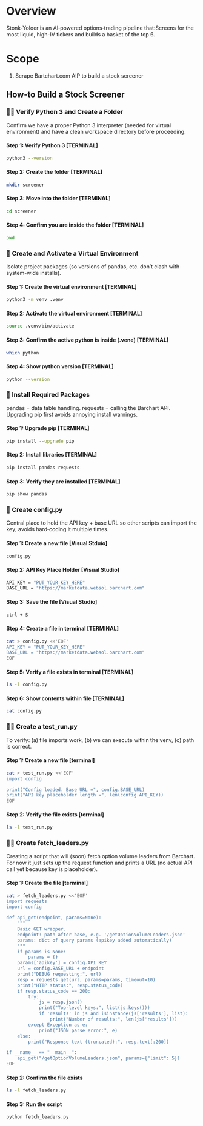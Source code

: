 # Overview
Stonk‑Yoloer is an AI‑powered options‑trading pipeline that:Screens for the most liquid, high-IV tickers and builds a basket of the top 6.    

#  Scope
1. Scrape Bartchart.com AIP to build a stock screener 

## How-to Build a Stock Screener

### 🕵️‍♂️ Verify Python 3 and Create a Folder 
Confirm we have a proper Python 3 interpreter (needed for virtual environment) and have a clean workspace directory before proceeding.

#### Step 1: Verify Python 3 [TERMINAL]

````bash
python3 --version
````

#### Step 2: Create the folder [TERMINAL]
````bash
mkdir screener
````

#### Step 3: Move into the folder [TERMINAL]

````bash
cd screener
````

#### Step 4: Confirm you are inside the folder [TERMINAL]

````bash
pwd
````

### 🧱 Create and Activate a Virtual Environment 
Isolate project packages (so versions of pandas, etc. don’t clash with system-wide installs).

#### Step 1: Create the virtual environment [TERMINAL]

````bash
python3 -m venv .venv
````

#### Step 2: Activate the virtual environment [TERMINAL]

````bash
source .venv/bin/activate
````

#### Step 3: Confirm the active python is inside (.vene) [TERMINAL]

````bash
which python
````

#### Step 4: Show python version [TERMINAL]

````bash
python --version
````

### 🤖 Install Required Packages 
pandas = data table handling.
requests = calling the Barchart API.
Upgrading pip first avoids annoying install warnings.

#### Step 1: Upgrade pip [TERMINAL]

````bash
pip install --upgrade pip
````

#### Step 2: Install libraries [TERMINAL]

````bash
pip install pandas requests
````

#### Step 3: Verify they are installed [TERMINAL]

````bash
pip show pandas
````

### 📂 Create config.py 
Central place to hold the API key + base URL so other scripts can import the key; avoids hard‑coding it multiple times.

#### Step 1: Create a new file [Visual Stduio]

````bash
config.py
````

#### Step 2: API Key Place Holder [Visual Studio]

````bash
API_KEY = "PUT_YOUR_KEY_HERE"
BASE_URL = "https://marketdata.websol.barchart.com"
````

#### Step 3: Save the file [Visual Studio]

````bash
ctrl + S
````

#### Step 4: Create a file in terminal [TERMINAL]

````bash
cat > config.py <<'EOF'
API_KEY = "PUT_YOUR_KEY_HERE"
BASE_URL = "https://marketdata.websol.barchart.com"
EOF
````

#### Step 5: Verify a file exists in terminal [TERMINAL]

````bash
ls -l config.py
````

#### Step 6: Show contents within file [TERMINAL]

````bash
cat config.py
````

### 🏃‍♂️ Create a test_run.py 
To verify: (a) file imports work, (b) we can execute within the venv, (c) path is correct.


#### Step 1:  Create a new file [terminal]

````bash
cat > test_run.py <<'EOF'
import config

print("Config loaded. Base URL =", config.BASE_URL)
print("API key placeholder length =", len(config.API_KEY))
EOF
````

#### Step 2: Verify the file exists [terminal]

````bash
ls -l test_run.py
````

### 🧑‍💻 Create fetch_leaders.py
Creating a script that will (soon) fetch option volume leaders from Barchart. For now it just sets up the request function and prints a URL (no actual API call yet because key is placeholder).

#### Step 1: Create the file [terminal]

````bash
cat > fetch_leaders.py <<'EOF'
import requests
import config

def api_get(endpoint, params=None):
    """
    Basic GET wrapper.
    endpoint: path after base, e.g. '/getOptionVolumeLeaders.json'
    params: dict of query params (apikey added automatically)
    """
    if params is None:
        params = {}
    params['apikey'] = config.API_KEY
    url = config.BASE_URL + endpoint
    print("DEBUG requesting:", url)
    resp = requests.get(url, params=params, timeout=10)
    print("HTTP status:", resp.status_code)
    if resp.status_code == 200:
        try:
            js = resp.json()
            print("Top-level keys:", list(js.keys()))
            if 'results' in js and isinstance(js['results'], list):
                print("Number of results:", len(js['results']))
        except Exception as e:
            print("JSON parse error:", e)
    else:
        print("Response text (truncated):", resp.text[:200])

if __name__ == "__main__":
    api_get("/getOptionVolumeLeaders.json", params={"limit": 5})
EOF
````

#### Step 2: Confirm the file exists 

````bash
ls -l fetch_leaders.py
````

#### Step 3: Run the script

````bash
python fetch_leaders.py
````



